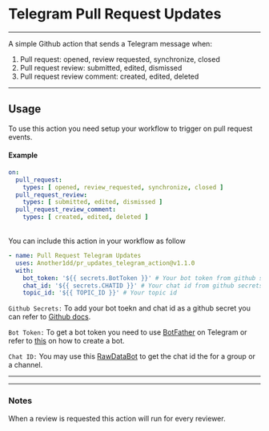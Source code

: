 # Telegram Pull Request Updates
---
A simple Github action that sends a Telegram message when:
1. Pull request: opened, review requested, synchronize, closed
2. Pull request review: submitted, edited, dismissed
3. Pull request review comment: created, edited, deleted
---
## Usage
To use this action you need setup your workflow to trigger on pull request events.

#### Example 

```yml 
on:
  pull_request:
    types: [ opened, review_requested, synchronize, closed ]
  pull_request_review:
    types: [ submitted, edited, dismissed ]
  pull_request_review_comment:
    types: [ created, edited, deleted ]
```
<br/>
You can include this action in your workflow as follow

```yml
- name: Pull Request Telegram Updates
  uses: Another1dd/pr_updates_telegram_action@v1.1.0
  with: 
    bot_token: '${{ secrets.BotToken }}' # Your bot token from github secrets
    chat_id: '${{ secrets.CHATID }}' # Your chat id from github secrets
    topic_id: '${{ TOPIC_ID }}' # Your topic id
```


`Github Secrets:` To add your bot toekn and chat id as a github secret  you can refer to [Github docs](https://docs.github.com/en/actions/security-guides/encrypted-secrets#creating-encrypted-secrets-for-a-repository). <br>

`Bot Token:` To get a bot token you need to use [BotFather](https://t.me/botfather) on Telegram
or refer to [this](https://core.telegram.org/bots#3-how-do-i-create-a-bot) on how to create a bot.

`Chat ID:` You may use this [RawDataBot](https://t.me/RawDataBot) to get the chat id the for a group or a channel.

---

---

### Notes
When a review is requested this action will run for every reviewer.
